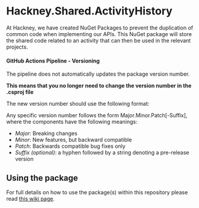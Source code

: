 # Hackney.Shared.ActivityHistory
At Hackney, we have created NuGet Packages to prevent the duplication of common code when implementing our APIs.
This NuGet package will store the shared code related to an activity that can then be used in the relevant projects. 

#### GitHub Actions Pipeline - Versioning
The pipeline does not automatically updates the package version number.

**This means that you no longer need to change the version number in the .csproj file**

The new version number should use the following format:

Any specific version number follows the form Major.Minor.Patch[-Suffix], where the components have the following meanings:

* *Major*: Breaking changes
* *Minor*: New features, but backward compatible
* *Patch*: Backwards compatible bug fixes only
* *Suffix (optional)*: a hyphen followed by a string denoting a pre-release version

## Using the package
For full details on how to use the package(s) within this repository please read 
[this wiki page](https://github.com/LBHackney-IT/lbh-core/wiki/Using-the-package(s)-from-the-Hackney.Core-repository).